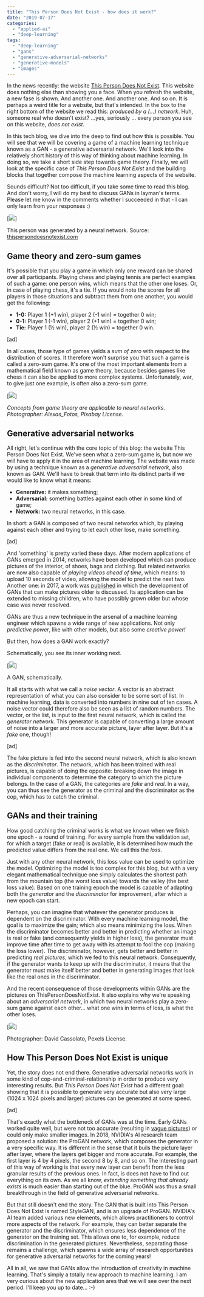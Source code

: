 ```yaml
---
title: "This Person Does Not Exist - how does it work?"
date: "2019-07-17"
categories: 
  - "applied-ai"
  - "deep-learning"
tags: 
  - "deep-learning"
  - "gans"
  - "generative-adversarial-networks"
  - "generative-models"
  - "images"
---
```


In the news recently: the website [This Person Does Not Exist](http://thispersondoesnotexist.com). This website does nothing else than showing you a face. When you refresh the website, a new fase is shown. And another one. And another one. And so on. It is perhaps a weird title for a website, but that's intended. In the box to the right bottom of the website we read this: _produced by a (...) network_. Huh, someone real who doesn't exist? ...yes, seriously ... every person you see on this website, _does not exist_.

In this tech blog, we dive into the deep to find out how this is possible. You will see that we will be covering a game of a machine learning technique known as a GAN - a generative adversarial network. We'll look into the relatively short history of this way of thinking about machine learning. In doing so, we take a short side step towards game theory. Finally, we will look at the specific case of _This Person Does Not Exist_ and the building blocks that together compose the machine learning aspects of the website.

Sounds difficult? Not too difficult, if you take some time to read this blog. And don't worry, I will do my best to discuss GANs in layman's terms. Please let me know in the comments whether I succeeded in that - I can only learn from your responses :)

[![](images/thispersondoesnotexist-1-1022x1024.jpg)]

This person was generated by a neural network. Source: [thispersondoesnotexist.com](http://thispersondoesnotexist.com)

## Game theory and zero-sum games

It's possible that you play a game in which only one reward can be shared over all participants. Playing chess and playing tennis are perfect examples of such a game: one person wins, which means that the other one loses. Or, in case of playing chess, it's a tie. If you would note the scores for all players in those situations and subtract them from one another, you would get the following:

- **1-0:** Player 1 (+1 win), player 2 (-1 win) = together 0 win;
- **0-1:** Player 1 (-1 win), player 2 (+1 win) = together 0 win;
- **Tie:** Player 1 (½ win), player 2 (½ win) = together 0 win.

\[ad\]

In all cases, those type of games yields a _sum of zero_ with respect to the distribution of scores. It therefore won't surprise you that such a game is called a zero-sum game. It's one of the most important elements from a mathematical field known as game theory, because besides games like chess it can also be applied to more complex systems. Unfortunately, war, to give just one example, is often also a zero-sum game.

[![](images/pexels-photo-209679-1024x663.jpeg)]

  
_Concepts from game theory are applicable to neural networks. Photographer: Alexas\_Fotos, Pixabay License._

## Generative adversarial networks

All right, let's continue with the core topic of this blog: the website This Person Does Not Exist. We've seen what a zero-sum game is, but now we will have to apply it in the area of machine learning. The website was made by using a technique known as a _generative adversarial network_, also known as GAN. We'll have to break that term into its distinct parts if we would like to know what it means:

- **Generative:** it makes something;
- **Adversarial:** something battles against each other in some kind of game;
- **Network:** two neural networks, in this case.

In short: a GAN is composed of two neural networks which, by playing against each other and trying to let each other lose, make something.

\[ad\]

And 'something' is pretty varied these days. After modern applications of GANs emerged in 2014, networks have been developed which can produce pictures of the interior, of shoes, bags and clothing. But related networks are now also capable of _playing videos ahead of time_, which means: to upload 10 seconds of video, allowing the model to predict the next two. Another one: in 2017, a work was [published](https://arxiv.org/abs/1702.01983) in which the development of GANs that can make pictures older is discussed. Its application can be extended to missing children, who have possibly grown older but whose case was never resolved.

GANs are thus a new technique in the arsenal of a machine learning engineer which spawns a wide range of new applications. Not only _predictive power_, like with other models, but also some _creative power!_

But then, how does a GAN work exactly?

Schematically, you see its inner working next.

[![](images/GAN-1024x431.jpg)]

A GAN, schematically.

It all starts with what we call a _noise vector_. A vector is an abstract representation of what you can also consider to be some sort of list. In machine learning, data is converted into numbers in nine out of ten cases. A noise vector could therefore also be seen as a list of random numbers. The vector, or the list, is input to the first neural network, which is called the _generator network._ This generator is capable of converting a large amount of noise into a larger and more accurate picture, layer after layer. But it's a _fake_ one, though!

\[ad\]

The fake picture is fed into the second neural network, which is also known as the _discriminator_. The network, which has been trained with real pictures, is capable of doing the opposite: breaking down the image in individual components to determine the category to which the picture belongs. In the case of a GAN, the categories are _fake_ and _real_. In a way, you can thus see the generator as the criminal and the discriminator as the cop, which has to catch the criminal.

## GANs and their training

How good catching the criminal works is what we known when we finish one epoch - a round of training. For every sample from the validation set, for which a target (fake or real) is available, it is determined how much the predicted value differs from the real one. We call this the _loss_.

Just with any other neural network, this loss value can be used to optimize the model. Optimizing the model is too complex for this blog, but with a very elegant mathematical technique one simply calculates the shortest path from the mountain top (the worst loss value) towards the valley (the best loss value). Based on one training epoch the model is capable of adapting both the _generator_ and the _discriminator_ for improvement, after which a new epoch can start.

Perhaps, you can imagine that whatever the generator produces is dependent on the discriminator. With every machine learning model, the goal is to maximize the gain; which also means minimizing the loss. When the discriminator becomes better and better in predicting whether an image is real or fake (and consequently yields in higher loss), the generator must improve time after time to get away with its attempt to fool the cop (making the loss lower). The discriminator, however, gets better and better in predicting _real pictures_, which we fed to this neural network. Consequently, if the generator wants to keep up with the discriminator, it means that the generator must make itself better and better in generating images that look like the real ones in the discriminator.

And the recent consequence of those developments within GANs are the pictures on ThisPersonDoesNotExist. It also explains why we're speaking about an _adversarial network_, in which two neural networks play a zero-sum game against each other... what one wins in terms of loss, is what the other loses.

[![](images/black-background-brain-close-up-818563-1024x576.jpg)]

Photographer: David Cassolato, Pexels License.

## How This Person Does Not Exist is unique

Yet, the story does not end there. Generative adversarial networks work in some kind of cop-and-criminal-relationship in order to produce very interesting results. But _This Person Does Not Exist_ had a different goal: showing that it is possible to generate very accurate but also very large (1024 x 1024 pixels and larger) pictures can be generated at some speed.

\[ad\]

That's exactly what the bottleneck of GANs was at the time. Early GANs worked quite well, but were not too accurate (resulting in [vague pictures](https://hackernoon.com/what-are-creative-adversarial-networks-cans-bb81d09aa235)) or could only make smaller images. In 2018, NVIDIA's AI research team proposed a solution: the ProGAN network, which composes the generator in a very specific way. It is different in the sense that it buils the picture layer after layer, where the layers get bigger and more accurate. For example, the first layer is 4 by 4 pixels, the second 8 by 8, and so on. The interesting part of this way of working is that every new layer can benefit from the less granular results of the previous ones. In fact, is does not have to find out everything on its own. As we all know, _extending something that already exists_ is much easier than starting out of the blue. ProGAN was thus a small breakthrough in the field of generative adversarial networks.

But that still doesn't end the story. The GAN that is built into This Person Does Not Exist is named StyleGAN, and is an upgrade of ProGAN. NVIDIA's AI team added various new elements, which allows practitioners to control more aspects of the network. For example, they can better separate the generator and the discriminator, which ensures less dependence of the generator on the training set. This allows one to, for example, reduce discrimination in the generated pictures. Nevertheless, separating those remains a challenge, which spawns a wide array of research opportunities for generative adversarial networks for the coming years!

All in all, we saw that GANs allow the introduction of creativity in machine learning. That's simply a totally new approach to machine learning. I am very curious about the new application ares that we will see over the next period. I'll keep you up to date... :-)
